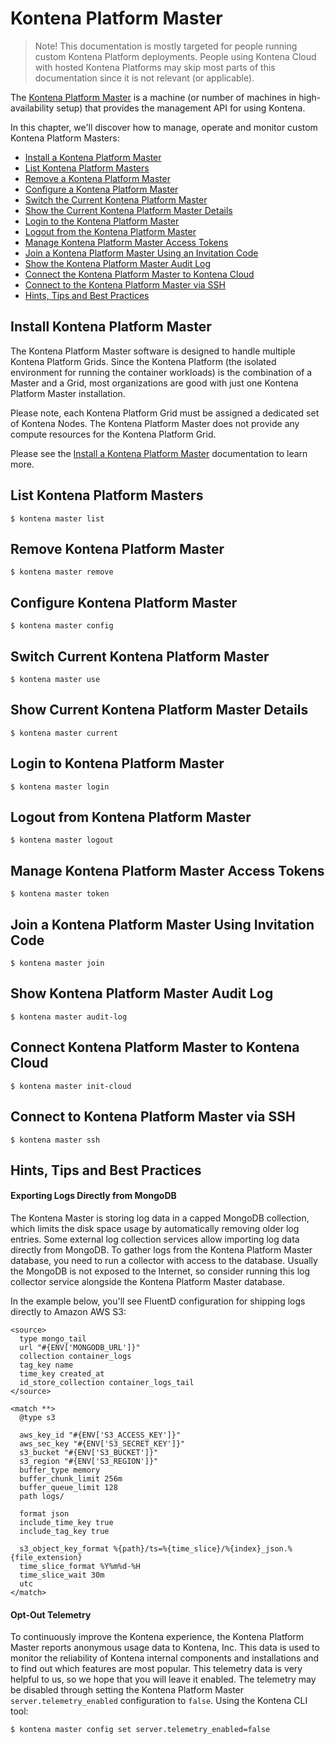 # Kontena Platform Master

> Note! This documentation is mostly targeted for people running custom Kontena Platform deployments. People using Kontena Cloud with hosted Kontena Platforms may skip most parts of this documentation since it is not relevant (or applicable).

The [Kontena Platform Master](../using-kontena/README.md#kontena-platform-master) is a machine (or number of machines in high-availability setup) that provides the management API for using Kontena.

In this chapter, we'll discover how to manage, operate and monitor custom Kontena Platform Masters:

* [Install a Kontena Platform Master](#install-kontena-platform-master)
* [List Kontena Platform Masters](#list-kontena-platform-masters)
* [Remove a Kontena Platform Master](#remove-kontena-platform-master)
* [Configure a Kontena Platform Master](#configure-kontena-platform-master)
* [Switch the Current Kontena Platform Master](#switch-current-kontena-platform-master)
* [Show the Current Kontena Platform Master Details](#show-current-kontena-platform-master-details)
* [Login to the Kontena Platform Master](#login-to-kontena-platform-master)
* [Logout from the Kontena Platform Master](#logout-from-kontena-platform-master)
* [Manage Kontena Platform Master Access Tokens](#manage-kontena-platform-master-access-tokens)
* [Join a Kontena Platform Master Using an Invitation Code](#join-to-kontena-platform-master-using-invitation-code)
* [Show the Kontena Platform Master Audit Log](#show-kontena-platform-master-audit-log)
* [Connect the Kontena Platform Master to Kontena Cloud](#connect-kontena-platform-master-to-kontena-cloud)
* [Connect to the Kontena Platform Master via SSH](#connect-to-kontena-platform-master-via-ssh)
* [Hints, Tips and Best Practices](#hints-tips-and-best-practices)

## Install Kontena Platform Master

The Kontena Platform Master software is designed to handle multiple Kontena Platform Grids. Since the Kontena Platform (the isolated environment for running the container workloads) is the combination of a Master and a Grid, most organizations are good with just one Kontena Platform Master installation.

Please note, each Kontena Platform Grid must be assigned a dedicated set of Kontena Nodes. The Kontena Platform Master does not provide any compute resources for the Kontena Platform Grid.

Please see the [Install a Kontena Platform Master](install-master/README.md) documentation to learn more.

## List Kontena Platform Masters

```
$ kontena master list
```

## Remove Kontena Platform Master

```
$ kontena master remove
```

## Configure Kontena Platform Master

```
$ kontena master config
```

## Switch Current Kontena Platform Master

```
$ kontena master use
```

## Show Current Kontena Platform Master Details

```
$ kontena master current
```

## Login to Kontena Platform Master

```
$ kontena master login
```

## Logout from Kontena Platform Master

```
$ kontena master logout
```

## Manage Kontena Platform Master Access Tokens

```
$ kontena master token
```

## Join a Kontena Platform Master Using Invitation Code

```
$ kontena master join
```

## Show Kontena Platform Master Audit Log

```
$ kontena master audit-log
```

## Connect Kontena Platform Master to Kontena Cloud

```
$ kontena master init-cloud
```

## Connect to Kontena Platform Master via SSH

```
$ kontena master ssh
```

## Hints, Tips and Best Practices

#### Exporting Logs Directly from MongoDB

The Kontena Master is storing log data in a capped MongoDB collection, which limits the disk space usage by automatically removing older log entries. Some external log collection services allow importing log data directly from MongoDB. To gather logs from the Kontena Platform Master database, you need to run a collector with access to the database. Usually the MongoDB is not exposed to the Internet, so consider running this log collector service alongside the Kontena Platform Master database.

In the example below, you'll see FluentD configuration for shipping logs directly to Amazon AWS S3:

```
<source>
  type mongo_tail
  url "#{ENV['MONGODB_URL']}"
  collection container_logs
  tag_key name
  time_key created_at
  id_store_collection container_logs_tail
</source>

<match **>
  @type s3

  aws_key_id "#{ENV['S3_ACCESS_KEY']}"
  aws_sec_key "#{ENV['S3_SECRET_KEY']}"
  s3_bucket "#{ENV['S3_BUCKET']}"
  s3_region "#{ENV['S3_REGION']}"
  buffer_type memory
  buffer_chunk_limit 256m
  buffer_queue_limit 128
  path logs/

  format json
  include_time_key true
  include_tag_key true

  s3_object_key_format %{path}/ts=%{time_slice}/%{index}_json.%{file_extension}
  time_slice_format %Y%m%d-%H
  time_slice_wait 30m
  utc
</match>
```

#### Opt-Out Telemetry

To continuously improve the Kontena experience, the Kontena Platform Master reports anonymous usage data to Kontena, Inc. This data is used to monitor the reliability of Kontena internal components and installations and to find out which features are most popular. This telemetry data is very helpful to us, so we hope that you will leave it enabled. The telemetry may be disabled through setting the Kontena Platform Master `server.telemetry_enabled` configuration to `false`. Using the Kontena CLI tool:

```
$ kontena master config set server.telemetry_enabled=false
```
